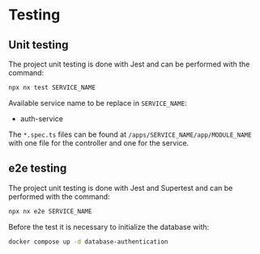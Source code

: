# Testing

## Unit testing

The project unit testing is done with Jest and can be performed with the command:

```sh
npx nx test SERVICE_NAME
```

Available service name to be replace in `SERVICE_NAME`:

- auth-service

The `*.spec.ts` files can be found at `/apps/SERVICE_NAME/app/MODULE_NAME` with one file for the controller and one for the service.

## e2e testing

The project unit testing is done with Jest and Supertest and can be performed with the command:

```sh
npx nx e2e SERVICE_NAME
```

Before the test it is necessary to initialize the database with:

```sh
docker compose up -d database-authentication
```

